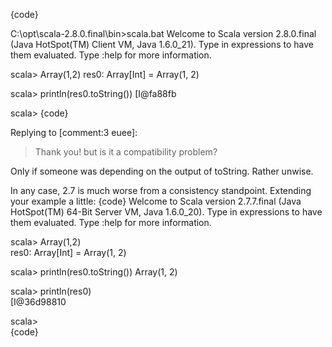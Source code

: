 {code}

C:\opt\scala-2.8.0.final\bin>scala.bat
Welcome to Scala version 2.8.0.final (Java HotSpot(TM) Client VM, Java 1.6.0_21).
Type in expressions to have them evaluated.
Type :help for more information.

scala> Array(1,2)
res0: Array[Int] = Array(1, 2)

scala> println(res0.toString())
[I@fa88fb

scala>
{code}

Replying to [comment:3 euee]:
> Thank you!
> but is it a compatibility problem?

Only if someone was depending on the output of toString.  Rather unwise.

In any case, 2.7 is much worse from a consistency standpoint.  Extending your example a little:
{code}
Welcome to Scala version 2.7.7.final (Java HotSpot(TM) 64-Bit Server VM, Java 1.6.0_20).
Type in expressions to have them evaluated.
Type :help for more information.

scala> Array(1,2)            
res0: Array[Int] = Array(1, 2)

scala> println(res0.toString())
Array(1, 2)

scala> println(res0)           
[I@36d98810

scala>  
{code}
